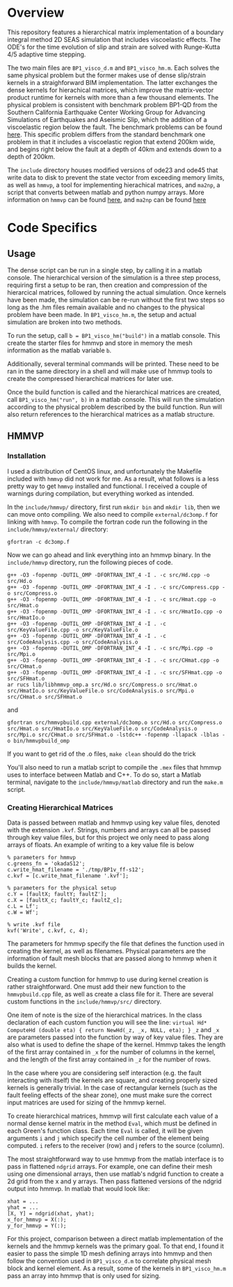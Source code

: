 # Overview 
This repository features a hierarchical matrix implementation of a boundary integral method 2D SEAS simulation that includes viscoelastic effects. The ODE's for the time evolution of slip and strain are solved with Runge-Kutta 4/5 adaptive time stepping. 

The two main files are `BP1_visco_d.m` and `BP1_visco_hm.m`. Each solves the same physical problem but the former makes use of dense slip/strain kernels in a straighforward BIM implementation. The latter exchanges the dense kernels for hierachical matrices, which improve the matrix-vector product runtime for kernels with more than a few thousand elements. The physical problem is consistent with benchmark problem BP1-QD from the Southern California Earthquake Center Working Group for Advancing Simulations of Earthquakes and Aseismic Slip, which the addition of a viscoelastic region below the fault. The benchmark problems can be found [here](https://strike.scec.org/cvws/seas/benchmark_descriptions.html). This specific problem differs from the standard benchmark one problem in that it includes a viscoelastic region that extend 200km wide, and begins right below the fault at a depth of 40km and extends down to a depth of 200km. 

The `include` directory houses modified versions of ode23 and ode45 that write data to disk to prevent the state vector from exceeding memory limits, as well as `hmmvp`, a tool for implementing hierachical matrices, and `ma2np`, a script that converts between matlab and python numpy arrays. More information on `hmmvp` can be found [here](https://github.com/ambrad/hmmvp), and `ma2np` can be found [here](https://github.com/joe-of-all-trades/mat2np)

# Code Specifics
## Usage
The dense script can be run in a single step, by calling it in a matlab console. The hierarchical version of the simulation is a three step process, requiring first a setup to be ran, then creation and compression of the hierarcical matrices, followed by running the actual simulation. Once kernels have been made, the simulation can be re-run without the first two steps so long as the .hm files remain available and no changes to the physical problem have been made. In `BP1_visco_hm.m`, the setup and actual simulation are broken into two methods. 

To run the setup, call `b = BP1_visco_hm("build")` in a matlab console. This create the starter files for hmmvp and store in memory the mesh information as the matlab variable `b`. 

Additionally, several terminal commands will be printed. These need to be ran in the same directory in a shell and will make use of hmmvp tools to create the compressed hierarchical matrices for later use. 

Once the build function is called and the hierarchical matrices are created, call `BP1_visco_hm("run", b)` in a matlab console. This will run the simulation according to the physical problem described by the build function. Run will also return references to the hierarchical matrices as a matlab structure. 

## HMMVP
### Installation
I used a distribution of CentOS linux, and unfortunately the Makefile included with `hmmvp` did not work for me. As a result, what follows is a less pretty way to get `hmmvp` installed and functional. I received a couple of warnings during compilation, but everything worked as intended. 

In the `include/hmmvp/` directory, first run `mkdir bin` and `mkdir lib`, then we can move onto compiling. We also need to compile `external/dc3omp.f` for linking with `hmmvp`. To compile the fortran code run the following in the `include/hmmvp/external/` directory:
```
gfortran -c dc3omp.f
```

Now we can go ahead and link everything into an hmmvp binary. In the `include/hmmvp` directory, run the following pieces of code. 

```
g++ -O3 -fopenmp -DUTIL_OMP -DFORTRAN_INT_4 -I . -c src/Hd.cpp -o src/Hd.o
g++ -O3 -fopenmp -DUTIL_OMP -DFORTRAN_INT_4 -I . -c src/Compress.cpp -o src/Compress.o
g++ -O3 -fopenmp -DUTIL_OMP -DFORTRAN_INT_4 -I . -c src/Hmat.cpp -o src/Hmat.o
g++ -O3 -fopenmp -DUTIL_OMP -DFORTRAN_INT_4 -I . -c src/HmatIo.cpp -o src/HmatIo.o
g++ -O3 -fopenmp -DUTIL_OMP -DFORTRAN_INT_4 -I . -c src/KeyValueFile.cpp -o src/KeyValueFile.o
g++ -O3 -fopenmp -DUTIL_OMP -DFORTRAN_INT_4 -I . -c src/CodeAnalysis.cpp -o src/CodeAnalysis.o
g++ -O3 -fopenmp -DUTIL_OMP -DFORTRAN_INT_4 -I . -c src/Mpi.cpp -o src/Mpi.o
g++ -O3 -fopenmp -DUTIL_OMP -DFORTRAN_INT_4 -I . -c src/CHmat.cpp -o src/CHmat.o
g++ -O3 -fopenmp -DUTIL_OMP -DFORTRAN_INT_4 -I . -c src/SFHmat.cpp -o src/SFHmat.o
ar rucs lib/libhmmvp_omp.a src/Hd.o src/Compress.o src/Hmat.o src/HmatIo.o src/KeyValueFile.o src/CodeAnalysis.o src/Mpi.o src/CHmat.o src/SFHmat.o
```
and 
```
gfortran src/hmmvpbuild.cpp external/dc3omp.o src/Hd.o src/Compress.o src/Hmat.o src/HmatIo.o src/KeyValueFile.o src/CodeAnalysis.o src/Mpi.o src/CHmat.o src/SFHmat.o -lstdc++ -fopenmp -llapack -lblas -o bin/hmmvpbuild_omp
```
If you want to get rid of the .o files, `make clean` should do the trick

You'll also need to run a matlab script to compile the `.mex` files that hmmvp uses to interface between Matlab and C++. To do so, start a Matlab terminal, navigate to the `include/hmmvp/matlab` directory and run the `make.m` script. 

### Creating Hierarchical Matrices
Data is passed between matlab and hmmvp using key value files, denoted with the extension `.kvf`. Strings, numbers and arrays can all be passed through key value files, but for this project we only need to pass along arrays of floats. An example of writing to a key value file is below
```
% parameters for hmmvp
c.greens_fn = 'okadaS12';
c.write_hmat_filename = './tmp/BP1v_ff-s12';
c.kvf = [c.write_hmat_filename '.kvf'];

% parameters for the physical setup
c.Y = [faultX; faultY; faultZ'];
c.X = [faultX_c; faultY_c; faultZ_c];
c.L = Lf';
c.W = Wf';

% write .kvf file
kvf('Write', c.kvf, c, 4);
```

The parameters for hmmvp specify the file that defines the function used in creating the kernel, as well as filenames. Physical parameters are the information of fault mesh blocks that are passed along to hmmvp when it builds the kernel. 

Creating a custom function for hmmvp to use during kernel creation is rather straightforward. One must add their new function to the `hmmvpbuild.cpp` file, as well as create a class file for it. There are several custom functions in the `include/hmmvp/src/` directory. 

One item of note is the size of the hierarchical matrices. In the class declaration of each custom function you will see the line:
`virtual Hd* ComputeHd (double eta) { return NewHd(_z, _x, NULL, eta); }`
`_z` and `_x` are parameters passed into the function by way of key value files. They are also what is used to define the shape of the kernel. Hmmvp takes the length of the first array contained in `_x` for the number of columns in the kernel, and the length of the first array contained in `_z` for the number of rows. 

In the case where you are considering self interaction (e.g. the fault interacting with itself) the kernels are square, and creating properly sized kernels is generally trivial. In the case of rectangular kernels (such as the fault feeling effects of the shear zone), one must make sure the correct input matrices are used for sizing of the hmmvp kernel. 

To create hierarchical matrices, hmmvp will first calculate each value of a normal dense kernel matrix in the method `Eval`, which must be defined in each Green's function class. Each time `Eval` is called, it will be given arguments `i` and `j` which specify the cell number of the element being computed. `i` refers to the receiver (row) and j refers to the source (column). 

The most straightforward way to use hmmvp from the matlab interface is to pass in flattened `ndgrid` arrays. For example, one can define their mesh using one dimensional arrays, then use matlab's ndgrid function to create a 2d grid from the x and y arrays. Then pass flattened versions of the ndgrid output into hmmvp. In matlab that would look like:
```
xhat = ...
yhat = ...
[X, Y] = ndgrid(xhat, yhat);
x_for_hmmvp = X(:);
y_for_hmmvp = Y(:);
```

For this project, comparison between a direct matlab implementation of the kernels and the hmmvp kernels was the primary goal. To that end, I found it easier to pass the simple 1D mesh defining arrays into hmmvp and then follow the convention used in `BP1_visco_d.m` to correlate physical mesh block and kernel element. As a result, some of the kernels in `BP1_visco_hm.m` pass an array into hmmvp that is only used for sizing. 
